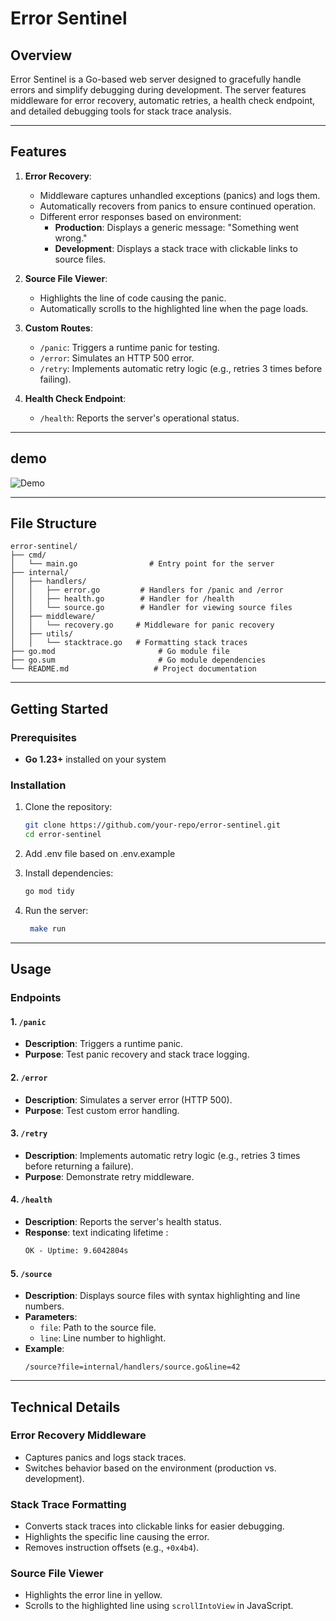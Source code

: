 
# Error Sentinel

## Overview
Error Sentinel is a Go-based web server designed to gracefully handle errors and simplify debugging during development. The server features middleware for error recovery, automatic retries, a health check endpoint, and detailed debugging tools for stack trace analysis.

---

## Features

1. **Error Recovery**:
   - Middleware captures unhandled exceptions (panics) and logs them.
   - Automatically recovers from panics to ensure continued operation.
   - Different error responses based on environment:
     - **Production**: Displays a generic message: "Something went wrong."
     - **Development**: Displays a stack trace with clickable links to source files.

2. **Source File Viewer**:
   - Highlights the line of code causing the panic.
   - Automatically scrolls to the highlighted line when the page loads.

3. **Custom Routes**:
   - `/panic`: Triggers a runtime panic for testing.
   - `/error`: Simulates an HTTP 500 error.
   - `/retry`: Implements automatic retry logic (e.g., retries 3 times before failing).

4. **Health Check Endpoint**:
   - `/health`: Reports the server's operational status.

---

## demo 

![Demo](./assets/demo.gif)

---

## File Structure

```
error-sentinel/
├── cmd/
│   └── main.go                # Entry point for the server
├── internal/
│   ├── handlers/
│   │   ├── error.go         # Handlers for /panic and /error
│   │   ├── health.go        # Handler for /health
│   │   └── source.go        # Handler for viewing source files
│   ├── middleware/
│   │   └── recovery.go     # Middleware for panic recovery
│   ├── utils/
│   │   └── stacktrace.go   # Formatting stack traces
├── go.mod                       # Go module file
├── go.sum                       # Go module dependencies
└── README.md                   # Project documentation
```

---

## Getting Started

### Prerequisites
- **Go 1.23+** installed on your system

### Installation
1. Clone the repository:
   ```bash
   git clone https://github.com/your-repo/error-sentinel.git
   cd error-sentinel
   ```

2. Add .env file based on .env.example

3. Install dependencies:
   ```bash
   go mod tidy
   ```

4. Run the server:
   ```bash
    make run 
   ```

---

## Usage

### Endpoints

#### 1. `/panic`
- **Description**: Triggers a runtime panic.
- **Purpose**: Test panic recovery and stack trace logging.

#### 2. `/error`
- **Description**: Simulates a server error (HTTP 500).
- **Purpose**: Test custom error handling.

#### 3. `/retry`
- **Description**: Implements automatic retry logic (e.g., retries 3 times before returning a failure).
- **Purpose**: Demonstrate retry middleware.

#### 4. `/health`
- **Description**: Reports the server's health status.
- **Response**: text indicating lifetime :
  ```txt
  OK - Uptime: 9.6042804s
  ```

#### 5. `/source`
- **Description**: Displays source files with syntax highlighting and line numbers.
- **Parameters**:
  - `file`: Path to the source file.
  - `line`: Line number to highlight.
- **Example**:
  ```
  /source?file=internal/handlers/source.go&line=42
  ```

---

## Technical Details

### Error Recovery Middleware
- Captures panics and logs stack traces.
- Switches behavior based on the environment (production vs. development).

### Stack Trace Formatting
- Converts stack traces into clickable links for easier debugging.
- Highlights the specific line causing the error.
- Removes instruction offsets (e.g., `+0x4b4`).

### Source File Viewer
- Highlights the error line in yellow.
- Scrolls to the highlighted line using `scrollIntoView` in JavaScript.


